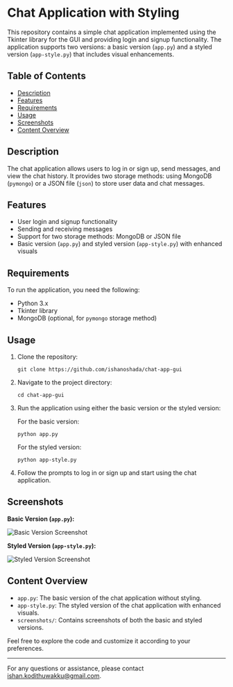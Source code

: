 # Chat Application with Styling

This repository contains a simple chat application implemented using the Tkinter library for the GUI and providing login and signup functionality. The application supports two versions: a basic version (`app.py`) and a styled version (`app-style.py`) that includes visual enhancements.

## Table of Contents

- [Description](#description)
- [Features](#features)
- [Requirements](#requirements)
- [Usage](#usage)
- [Screenshots](#screenshots)
- [Content Overview](#content-overview)

## Description

The chat application allows users to log in or sign up, send messages, and view the chat history. It provides two storage methods: using MongoDB (`pymongo`) or a JSON file (`json`) to store user data and chat messages.

## Features

- User login and signup functionality
- Sending and receiving messages
- Support for two storage methods: MongoDB or JSON file
- Basic version (`app.py`) and styled version (`app-style.py`) with enhanced visuals

## Requirements

To run the application, you need the following:

- Python 3.x
- Tkinter library
- MongoDB (optional, for `pymongo` storage method)

## Usage

1. Clone the repository:

   ```
   git clone https://github.com/ishanoshada/chat-app-gui
   ```

2. Navigate to the project directory:

   ```
   cd chat-app-gui
   ```

3. Run the application using either the basic version or the styled version:

   For the basic version:
   ```
   python app.py
   ```

   For the styled version:
   ```
   python app-style.py
   ```

4. Follow the prompts to log in or sign up and start using the chat application.

## Screenshots

**Basic Version (`app.py`):**

![Basic Version Screenshot](screenshots/app_basic_screenshot.png)

**Styled Version (`app-style.py`):**

![Styled Version Screenshot](screenshots/app_style_screenshot.png)

## Content Overview

- `app.py`: The basic version of the chat application without styling.
- `app-style.py`: The styled version of the chat application with enhanced visuals.
- `screenshots/`: Contains screenshots of both the basic and styled versions.

Feel free to explore the code and customize it according to your preferences.

---

For any questions or assistance, please contact [ishan.kodithuwakku@gmail.com](mailto:ishan.kodithuwakku@gmail.com).
